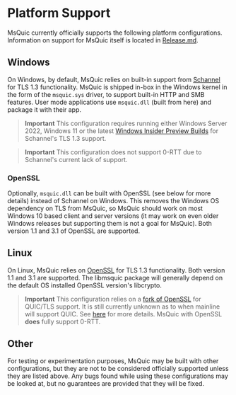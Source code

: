 # Platform Support

MsQuic currently officially supports the following platform configurations. Information on support for MsQuic itself is located in [Release.md](./Release.md).

## Windows

On Windows, by default, MsQuic relies on built-in support from [Schannel](https://docs.microsoft.com/en-us/windows/win32/com/schannel) for TLS 1.3 functionality. MsQuic is shipped in-box in the Windows kernel in the form of the `msquic.sys` driver, to support built-in HTTP and SMB features. User mode applications use `msquic.dll` (built from here) and package it with their app.

> **Important** This configuration requires running either Windows Server 2022, Windows 11 or the latest [Windows Insider Preview Builds](https://insider.windows.com/en-us/) for Schannel's TLS 1.3 support.

> **Important** This configuration does not support 0-RTT due to Schannel's current lack of support.

### OpenSSL

Optionally, `msquic.dll` can be built with OpenSSL (see below for more details) instead of Schannel on Windows. This removes the Windows OS dependency on TLS from MsQuic, so MsQuic should work on most Windows 10 based client and server versions (it may work on even older Windows releases but supporting them is not a goal for MsQuic). Both version 1.1 and 3.1 of OpenSSL are supported.

## Linux

On Linux, MsQuic relies on [OpenSSL](https://www.openssl.org/) for TLS 1.3 functionality. Both version 1.1 and 3.1 are supported. The libmsquic package will generally depend on the default OS installed OpenSSL version's libcrypto.

> **Important** This configuration relies on a [fork of OpenSSL](https://github.com/quictls/openssl) for QUIC/TLS support. It is still currently unknown as to when mainline will support QUIC. See [here](https://www.openssl.org/blog/blog/2020/02/17/QUIC-and-OpenSSL/) for more details. MsQuic with OpenSSL **does** fully support 0-RTT.

## Other

For testing or experimentation purposes, MsQuic may be built with other configurations, but they are not to be considered officially supported unless they are listed above. Any bugs found while using these configurations may be looked at, but no guarantees are provided that they will be fixed.
